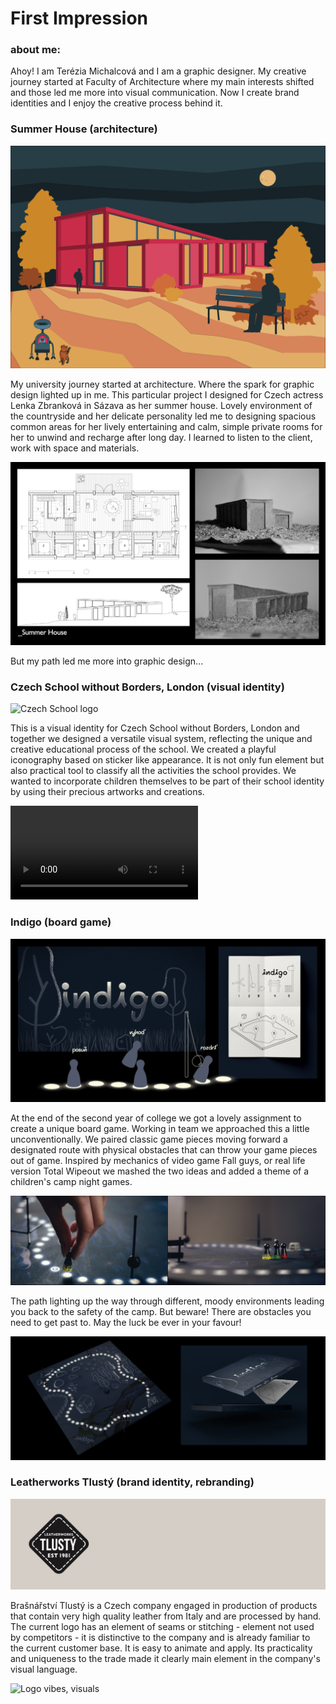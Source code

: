 # First Impression

### about me:
Ahoy! I am Terézia Michalcová and I am a graphic designer. My creative journey started at Faculty of Architecture where my main interests shifted and those led me more into visual communication. Now I create brand identities and I enjoy the creative process behind it.

### Summer House (architecture)

![Mood picture of the house](../content-first/Architektura.png)

My university journey started at architecture. Where the spark for graphic design lighted up in me. This particular project I designed for Czech actress Lenka Zbranková in Sázava as her summer house. Lovely environment of the countryside and her delicate personality led me to designing spacious common areas for her lively entertaining and calm, simple private rooms for her to unwind and recharge after long day. I learned to listen to the client, work with space and materials. 

![Floor plan, photos of concrete model](../content-first/Architektura2.png)

But my path led me more into graphic design...

### Czech School without Borders, London (visual identity)

![Czech School logo](../content-first/CzechSchool_uvod.png)

This is a visual identity for Czech School without Borders, London and together we designed a versatile visual system, reflecting the unique and creative educational process of the school. We created a playful iconography based on sticker like appearance. It is not only fun element but also practical tool to classify all the activities the school provides. We wanted to incorporate children themselves to be part of their school identity by using their precious artworks and creations. 

![Czech School motion](../content-first/CzechSchool_video.mp4)

### Indigo (board game)

![Indigo visuals](../content-first/Indigo1.png)

At the end of the second year of college we got a lovely assignment to create a unique board game. Working in team we approached this a little unconventionally. We paired classic game pieces moving forward a designated route with physical obstacles that can throw your game pieces out of game. Inspired by mechanics of video game Fall guys, or real life version Total Wipeout we mashed the two ideas and added a theme of a children's camp night games. 

![Indigo gameplay](../content-first/Indigo2.png)

The path lighting up the way through different, moody environments leading you back to the safety of the camp. But beware! There are obstacles you need to get past to. May the luck be ever in your favour!

![Indigo board and packaging](../content-first/Indigo3.png)

### Leatherworks Tlustý (brand identity, rebranding)

![Logo rebranded](../content-first/Tlusty_logo.gif)

Brašnářství Tlustý is a Czech company engaged in production of products that contain very high quality leather from Italy and are processed by hand. 
The current logo has an element of seams or stitching - element not used by competitors - it is distinctive to the company and is already familiar to the current customer base. It is easy to animate and apply. Its practicality and uniqueness to the trade made it clearly main element in the company's visual language. 

![Logo vibes, visuals](../content-first/Tlusty_cover.gif)
